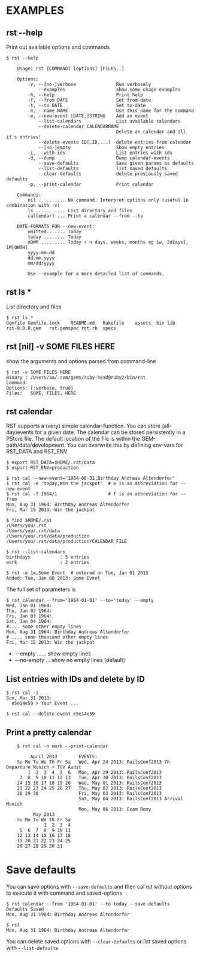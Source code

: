 EXAMPLES
========

rst --help
----------
 
Print out available options and commands
  
    $ rst --help

        Usage: rst [COMMAND] [options] [FILES..]

        Options:
            -v, --[no-]verbose               Run verbosely
                --examples                   Show some usage examples
            -h, --help                       Print help
            -f, --from DATE                  Set from-date
            -t, --to DATE                    Set to-date
            -n, --name NAME                  Use this name for the command
            -e, --new-event [DATE,]STRING    Add an event
                --list-calendars             List available calendars
                --delete-calendar CALENDARNAME
                                             Delete an calendar and all it's entries!
                --delete-events ID[,ID,...]  delete entries from calendar
                --[no-]empty                 Show empty entries
            -i, --with-ids                   List entries with ids
            -d, --dump                       Dump calendar-events
                --save-defaults              Save given params as defaults
                --list-defaults              list saved defaults
                --clear-defaults             delete previously saved defaults
            -p, --print-calendar             Print calendar

        Commands:
            nil .......... No command. Interpret options only (useful in combination with -v)
            ls ........... List directory and files
            cal[endar] ... Print a calendar --from --to

        DATE-FORMATS FOR --new-event:
            omitted....... Today
            today ........ Today
            nDWM ......... Today + n days, weeks, months eg 1w, 2d[ays], 1M[ONTH]
            yyyy-mm-dd
            dd.mm.yyyy
            mm/dd/yyyy

            Use --example for a more detailed list of commands.
rst ls *
--------

List directory and files

    $ rst ls *
    Gemfile	Gemfile.lock	README.md	Rakefile	assets	bin	lib	
    rst-0.0.0.gem	rst.gemspec	rst.rb	specs


rst [nil]  -v SOME FILES HERE
-----------------------------

show the arguments and options parsed from command-line

    $ rst -v SOME FILES HERE
    Binary : /Users/aa/.rvm/gems/ruby-head@ruby2/bin/rst
    Command: 
    Options: [:verbose, true]
    Files:   SOME, FILES, HERE
    
rst calendar
------------

RST supports a (very) simple calendar-function. You can store (all-day)events for a given date.
The calendar can be stored persistently in a PStore file. The default
location of the file is within the GEM-path/data/development. You can
overwrite this by defining env-vars for RST_DATA and RST_ENV
    
    $ export RST_DATA=$HOME/.rst/data
    $ export RST_ENV=production
    
    $ rst cal --new-event='1964-08-31,Birthday Andreas Altendorfer'
    $ rst cal -e 'today,Win the jackpot'  # e is an abbreviation for --new-event
    $ rst cal -f 1964/1                   # f is an abbreviation for --from
    Mon, Aug 31 1964: Birthday Andreas Altendorfer
    Fri, Mar 15 2013: Win the jackpot
    
    $ find $HOME/.rst
    /Users/you/.rst
    /Users/you/.rst/data
    /Users/you/.rst/data/production
    /Users/you/.rst/data/production/CALENDAR_FILE
    
    $ rst --list-calendars
    birthdays           : 5 entries
    work                : 2 entries
    
    $ rst -e 1w,Some Event  # entered on Tue, Jan 01 2013
    Added: Tue, Jan 08 2013: Some Event 

The full set of parameters is

    $ rst calendar --from='1964-01-01' --to='today' --empty
    Wed, Jan 01 1964: 
    Thu, Jan 02 1964: 
    Fri, Jan 03 1964: 
    Sat, Jan 04 1964: 
    #.... some other empty lines
    Mon, Aug 31 1964: Birthday Andreas Altendorfer
    # .... some thousand other empty lines
    Fri, Mar 15 2013: Win the jackpot

* --empty ...... show empty lines
* --no-empty ... show no empty lines (default)

List entries with IDs and delete by ID
--------------------------------------

    $ rst cal -i
    Sun, Mar 31 2013:
      e5e14e59 > Your Event ...
    
    $ rst cal --delete-event e5e14e59

Print a pretty calendar
-----------------------

        $ rst cal -n work --print-calendar
        
             April 2013        EVENTS:
        Su Mo Tu We Th Fr Sa   Wed, Apr 24 2013: RailsConf2013 7h Departure Munich + TUV Audit
            1  2  3  4  5  6   Mon, Apr 29 2013: RailsConf2013
         7  8  9 10 11 12 13   Tue, Apr 30 2013: RailsConf2013
        14 15 16 17 18 19 20   Wed, May 01 2013: RailsConf2013
        21 22 23 24 25 26 27   Thu, May 02 2013: RailsConf2013
        28 29 30               Fri, May 03 2013: RailsConf2013
                               Sat, May 04 2013: RailsConf2013 Arrival Munich
                               Mon, May 06 2013: Exam Romy
              May 2013
        Su Mo Tu We Th Fr Sa
                  1  2  3  4
         5  6  7  8  9 10 11
        12 13 14 15 16 17 18
        19 20 21 22 23 24 25
        26 27 28 29 30 31



Save defaults
=============

You can save options with `--save-defaults` and then cal rst without
options to execute it with command and saved-options 

    $ rst calendar --from '1964-01-01' --to today --save-defaults
    Defaults Saved
    Mon, Aug 31 1964: Birthday Andreas Altendorfer
    
    $ rst
    Mon, Aug 31 1964: Birthday Andreas Altendorfer

You can delete saved options with `--clear-defaults` or list saved
options with `--list-defaults`



